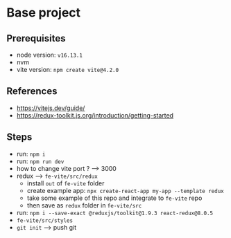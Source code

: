 # Base project

## Prerequisites
- node version: `v16.13.1`
- nvm
- vite version: `npm create vite@4.2.0`

## References
- https://vitejs.dev/guide/
- https://redux-toolkit.js.org/introduction/getting-started

## Steps
- run: `npm i`
- run: `npm run dev`
- how to change vite port ? --> 3000
- redux --> `fe-vite/src/redux`
    - install `out` of `fe-vite` folder
    - create example app: `npx create-react-app my-app --template redux`
    - take some example of this repo and integrate to `fe-vite` repo
    - then save as `redux` folder in `fe-vite/src`
- run: `npm i --save-exact @reduxjs/toolkit@1.9.3 react-redux@8.0.5`
- `fe-vite/src/styles`
- `git init` --> push git